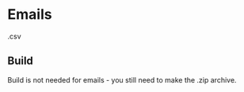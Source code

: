 # Emails

.csv

## Build

Build is not needed for emails - you still need to make the .zip archive.
